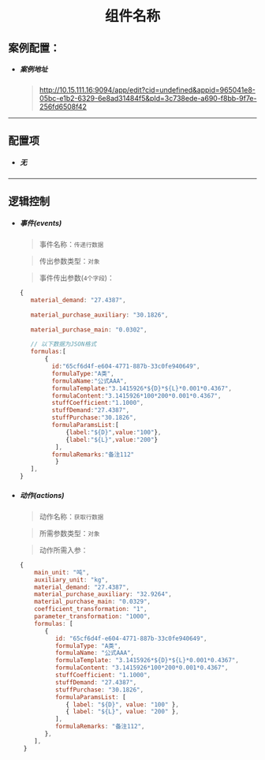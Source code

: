 <h1 align="center">组件名称</h1>

## 案例配置：

- ##### 案例地址

  > http://10.15.111.16:9094/app/edit?cid=undefined&appid=965041e8-05bc-e1b2-6329-6e8ad31484f5&pId=3c738ede-a690-f8bb-9f7e-256fd6508f42

------

## 配置项

- ##### 无

------

## 逻辑控制

- ##### 事件(events)

  > 事件名称：`传递行数据`

  > 传出参数类型：`对象`

  > 事件传出参数(`4个字段`)：
  
  ```javascript
  {
     material_demand: "27.4387",
         
     material_purchase_auxiliary: "30.1826",
         
     material_purchase_main: "0.0302",
         
     // 以下数据为JSON格式
     formulas:[
         {
           id:"65cf6d4f-e604-4771-887b-33c0fe940649",
           formulaType:"A类",
           formulaName:"公式AAA",
           formulaTemplate:"3.1415926*${D}*${L}*0.001*0.4367",
           formulaContent:"3.1415926*100*200*0.001*0.4367",
           stuffCoefficient:"1.1000",
           stuffDemand:"27.4387",
           stuffPurchase:"30.1826",
           formulaParamsList:[
               {label:"${D}",value:"100"},
               {label:"${L}",value:"200"}
            ],
           formulaRemarks:"备注112"
     		}
     ],
  }
  ```
  
- ##### 动作(actions)

  > 动作名称：`获取行数据`
  
  > 所需参数类型：`对象`
  
  > 动作所需入参：
  
  ```js
  {
      main_unit: "吨",
      auxiliary_unit: "kg",
      material_demand: "27.4387",
      material_purchase_auxiliary: "32.9264",
      material_purchase_main: "0.0329",
      coefficient_transformation: "1",
      parameter_transformation: "1000",
      formulas: [
         {
            id: "65cf6d4f-e604-4771-887b-33c0fe940649",
            formulaType: "A类",
            formulaName: "公式AAA",
            formulaTemplate: "3.1415926*${D}*${L}*0.001*0.4367",
            formulaContent: "3.1415926*100*200*0.001*0.4367",
            stuffCoefficient: "1.1000",
            stuffDemand: "27.4387",
            stuffPurchase: "30.1826",
            formulaParamsList: [
               { label: "${D}", value: "100" },
               { label: "${L}", value: "200" },
            ],
            formulaRemarks: "备注112",
         },
      ],
   }
  ```
  
  